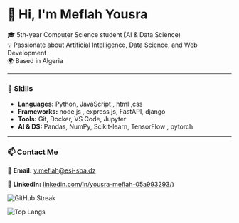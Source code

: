 # 👋 Hi, I'm Meflah Yousra

🎓 5th-year Computer Science student (AI & Data Science)  
💡 Passionate about Artificial Intelligence, Data Science, and Web Development  
🌍 Based in Algeria  

---

### 🧠 Skills
- **Languages:** Python, JavaScript , html ,css
- **Frameworks:** node js , express js, FastAPI, django  
- **Tools:** Git, Docker, VS Code, Jupyter  
- **AI & DS:** Pandas, NumPy, Scikit-learn, TensorFlow , pytorch

---

### 📫 Contact Me
📧 **Email:** y.meflah@esi-sba.dz 

💼 **LinkedIn:** [linkedin.com/in/yousra-meflah-05a993293/](https://www.linkedin.com/in/yousra-meflah-05a993293/)) 




![GitHub Streak](https://streak-stats.demolab.com?user=YousraYouli&theme=synthwave) 

![Top Langs](https://github-readme-stats.vercel.app/api/top-langs/?username=YousraYouli&layout=compact&theme=synthwave)  
